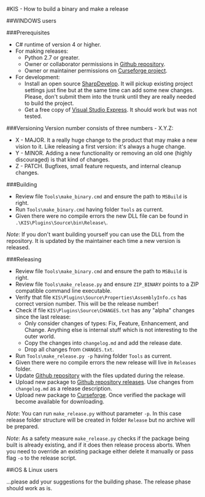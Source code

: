 #KIS - How to build a binary and make a release

##WINDOWS users

###Prerequisites
- C# runtime of version 4 or higher.
- For making releases:
  - Python 2.7 or greater.
  - Owner or collaborator permissions in [Github repository](https://github.com/KospY/KIS).
  - Owner or maintainer permissions on [Curseforge project](http://kerbal.curseforge.com/projects/kerbal-inventory-system-kis).
- For development:
  - Install an open source [SharpDevelop](https://en.wikipedia.org/wiki/SharpDevelop). It will pickup existing project settings just fine but at the same time can add some new changes. Please, don't submit them into the trunk until they are really needed to build the project.
  - Get a free copy of [Visual Studio Express](https://www.visualstudio.com/en-US/products/visual-studio-express-vs). It should work but was not tested.

###Versioning
Version number consists of three numbers - X.Y.Z:
- X - MAJOR. It a really huge change to the product that may make a new vision to it. Like releasing a first version: it's always a huge change.
- Y - MINOR. Adding a new functionality or removing an old one (highly discouraged) is that kind of changes.
- Z - PATCH. Bugfixes, small feature requests, and internal cleanup changes.

###Building
- Review file `Tools\make_binary.cmd` and ensure the path to `MSBuild` is right.
- Run `Tools\make_binary.cmd` having folder `Tools` as current.
- Given there were no compile errors the new DLL file can be found in `.\KIS\Plugins\Source\bin\Release\`.

_Note_: If you don't want building yourself you can use the DLL from the repository. It is updated by the maintainer each time a new version is released.

###Releasing
- Review file `Tools\make_binary.cmd` and ensure the path to `MSBuild` is right.
- Review file `Tools\make_release.py` and ensure `ZIP_BINARY` points to a ZIP compatible command line executable.
- Verify that file `KIS\Plugins\Source\Properties\AssemblyInfo.cs` has correct version number. This will be the release number!
- Check if file `KIS\Plugins\Source\CHANGES.txt` has any "alpha" changes since the last release:
  - Only consider changes of types: Fix, Feature, Enhancement, and Change. Anything else is internal stuff which is not interesting to the outer world.
  - Copy the changes into `changelog.md` and add the release date.
  - Drop all changes from `CHANGES.txt`.
- Run `Tools\make_release.py -p` having folder `Tools` as current.
- Given there were no compile errors the new release will live in `Releases` folder.
- Update [Github repository](https://github.com/KospY/KIS) with the files updated during the release.
- Upload new package to [Github repository releases](https://github.com/KospY/KIS/releases). Use changes from `changelog.md` as a release description.
- Upload new package to [Curseforge](http://kerbal.curseforge.com/projects/kerbal-inventory-system-kis/files). Once verified the package will become available for downloading.

_Note_: You can run `make_release.py` without parameter `-p`. In this case release folder structure will be created in folder `Release` but no archive will be prepared.

_Note_: As a safety measure `make_release.py` checks if the package being built is already existing, and if it does then release process aborts. When you need to override an existing package either delete it manually or pass flag `-o` to the release script.

##iOS & Linux users

...please add your suggestions for the building phase. The release phase should work as is.

